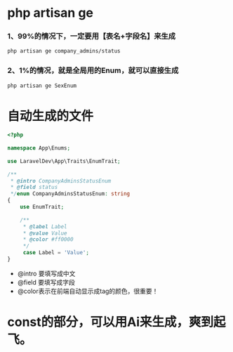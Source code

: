 # php artisan ge 

### 1、99%的情况下，一定要用【表名+字段名】来生成
```bash
php artisan ge company_admins/status
```

### 2、1%的情况，就是全局用的Enum，就可以直接生成
```bash
php artisan ge SexEnum
```

# 自动生成的文件
```php
<?php  
  
namespace App\Enums;  
  
use LaravelDev\App\Traits\EnumTrait;  
  
/**  
 * @intro CompanyAdminsStatusEnum  
 * @field status  
 */enum CompanyAdminsStatusEnum: string  
{  
    use EnumTrait;  
  
    /**  
     * @label Label  
     * @value Value  
     * @color #ff0000  
     */    
     case Label = 'Value';  
}
```
- @intro 要填写成中文
- @field 要填写成字段
- @color表示在前端自动显示成tag的颜色，很重要！


# const的部分，可以用Ai来生成，爽到起飞。